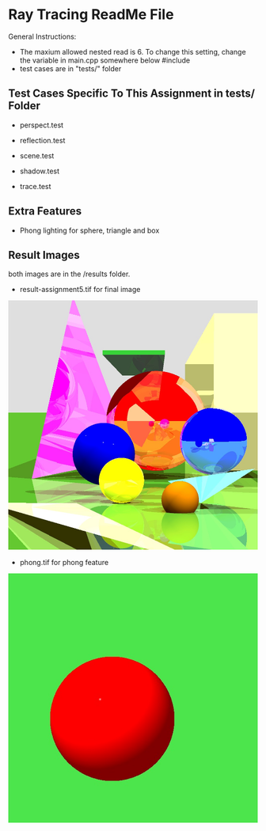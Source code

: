 # Ray Tracing ReadMe File
General Instructions:
* The maxium allowed nested read is 6. To change this setting, change the variable <numNested> in main.cpp somewhere below #include
* test cases are in "tests/" folder


## Test Cases Specific To This Assignment in tests/ Folder

* perspect.test

* reflection.test

* scene.test

* shadow.test

* trace.test

## Extra Features

* Phong lighting for sphere, triangle and box


## Result Images
both images are in the /results folder.

* result-assignment5.tif for final image
 
![result](https://github.com/LanceKnight/Computer-Graphics/blob/master/results/assignment5/result-assignment5.jpg "Result")

* phong.tif for phong feature

![phong](https://github.com/LanceKnight/Computer-Graphics/blob/master/results/assignment5/phong.jpg "Result")
